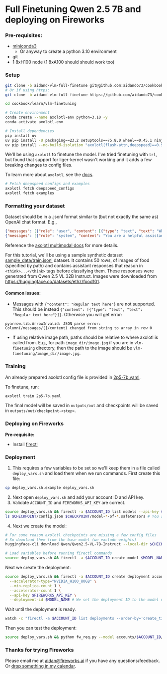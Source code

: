 # Full Finetuning Qwen 2.5 7B and deploying on Fireworks

### Pre-requisites:
- [miniconda3](https://www.anaconda.com/docs/getting-started/miniconda/install)
  - Or anyway to create a python 3.10 environment
- git
- 1 8xH100 node (1 8xA100 should should work too)

### Setup

```bash
git clone -b aidand-vlm-full-finetune git@github.com:aidando73/cookbook.git
# Or if using https:
git clone -b aidand-vlm-full-finetune https://github.com/aidando73/cookbook.git

cd cookbook/learn/vlm-finetuning

# Create environment
conda create --name axolotl-env python=3.10 -y
conda activate axolotl-env

# Install dependencies
pip install uv
uv pip install -U packaging==23.2 setuptools==75.8.0 wheel==0.45.1 ninja==1.11.1.4 requests==2.32.3 "huggingface-hub[cli]==0.31.0"
uv pip install --no-build-isolation "axolotl[flash-attn,deepspeed]==0.9.2"
```

We'll be using `axolotl` to finetune the model. I've tried finetuning with `trl`, but found that support for liger-kernel wasn't working and it adds a few breaking changes to config files.

To learn more about `axolotl`, see the [docs](https://docs.axolotl.ai/).

```bash
# Fetch deepspeed configs and examples
axolotl fetch deepspeed_configs 
axolotl fetch examples
```

### Formatting your dataset

Dataset should be in a .jsonl format similar to (but not exactly the same as) OpenAI chat format. E.g.,

```json
{"messages": [{"role": "user", "content": [{"type": "text", "text": "What's in these two images?"}, {"type": "image", "base64": "data:image/jpeg;base64,..."}, {"type": "image", "path": "path/to/image/relative/to/where/command/is/being/executed.jpg"}]}, {"role": "assistant", "content": [{"type": "text", "text": "There are two images of a cat and a dog."}]}]}
{"messages": [{"role": "system", "content": "You are a helpful assistant."}, {"role": "user", "content": [{"type": "text", "text": "What's in this image?"}, {"type": "image", "url": "https://example.com/cat.jpg"}]}, {"role": "assistant", "content": [{"type": "text", "text": "There is a cat in the image."}]}]}
```

Reference the [axolotl multimodal docs](https://docs.axolotl.ai/docs/multimodal.html#dataset-format) for more details.

For this tutorial, we'll be using a sample synthetic dataset [sample_data/train.jsonl](sample_data/train.jsonl) dataset. It contains 50 rows, of images of food (specified by path) and contains assistant responses that reason in `<think>...</think>` tags before classifying them. These responses were generated from Qwen 2.5 VL 32B Instruct. Images were downloaded from https://huggingface.co/datasets/ethz/food101.

#### Common issues:

- Messages with `{"content": "Regular text here"}` are not supported. This should be instead `{"content": [{"type": "text", "text": "Regular text here"}]}`. Otherwise you will get error:
```
pyarrow.lib.ArrowInvalid: JSON parse error: Column(/messages/[]/content) changed from string to array in row 0
```
- If using relative image path, paths should be relative to where axolotl is called from. E.g., for path `image_dir/image.jpg` if you are in `vlm-finetuning` directory, then the path to the image should be `vlm-finetuning/image_dir/image.jpg`.

### Training

An already prepared axolotl config file is provided in [2p5-7b.yaml](2p5-7b.yaml).

To finetune, run:

```bash
axolotl train 2p5-7b.yaml
```

The final model will be saved in `outputs/out` and checkpoints will be saved in `outputs/out/checkpoint-<step>`.

### Deploying on Fireworks

**Pre-requisite:**
- Install [firectl](https://docs.fireworks.ai/tools-sdks/firectl/firectl)

### Deployment

1. This requires a few variables to be set so we'll keep them in a file called `deploy_vars.sh` and load them when we run commands. First create this file:

```bash
cp deploy_vars.sh.example deploy_vars.sh
```

2. Next open `deploy_vars.sh` and add your account ID and API key.
3. Validate `ACCOUNT_ID` and `FIREWORKS_API_KEY` are correct.

```bash
source deploy_vars.sh && firectl -a $ACCOUNT_ID list models --api-key $FIREWORKS_API_KEY # You should see either an empty list or all your current models
ls $CHECKPOINT/config.json $CHECKPOINT/model-*-of-*.safetensors # You should see config.json and *.safetensors files
```

4. Next we create the model:

```bash
# For some reason axolotl checkpoints are missing a few config files
# So download them from the base model (we exclude weights)
huggingface-cli download Qwen/Qwen2.5-VL-7B-Instruct --local-dir $CHECKPOINT --exclude "*.safetensors" "model.safetensors.index.json"

# Load variables before running firectl commands
source deploy_vars.sh && firectl -a $ACCOUNT_ID create model $MODEL_NAME $CHECKPOINT --api-key $FIREWORKS_API_KEY
```

Next we create the deployment:

```bash
source deploy_vars.sh && firectl -a $ACCOUNT_ID create deployment accounts/$ACCOUNT_ID/models/$MODEL_NAME \
  --accelerator-type="NVIDIA_H100_80GB" \
  --min-replica-count 1 \
  --accelerator-count 1 \
  --api-key $FIREWORKS_API_KEY \
  --deployment-id $MODEL_NAME # We set the deployment ID to the model name
```

Wait until the deployment is ready.

```bash
watch -c "firectl -a $ACCOUNT_ID list deployments --order-by='create_time desc' --api-key $FIREWORKS_API_KEY"
```

Then you can test the deployment:

```bash
source deploy_vars.sh && python fw_req.py --model accounts/$ACCOUNT_ID/models/$MODEL_NAME#accounts/$ACCOUNT_ID/deployments/$MODEL_NAME --api-key $FIREWORKS_API_KEY
```

### Thanks for trying Fireworks

Please email me at aidan@fireworks.ai if you have any questions/feedback. Or [drop something in my calendar](https://calendar.google.com/calendar/u/0/appointments/schedules/AcZssZ2iKVtCNOXAOLoYRcGh4ppHL_ztUU-osdlrAeR8dyvoZY2V-pMMMu_ozOjvTVeLg65Erkuu0UET).